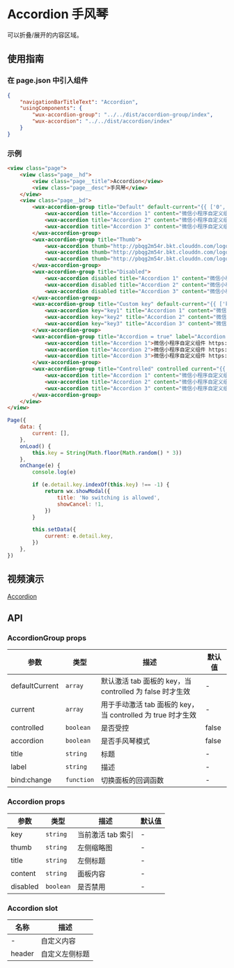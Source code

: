 # Accordion 手风琴

可以折叠/展开的内容区域。

## 使用指南

### 在 page.json 中引入组件

```json
{
    "navigationBarTitleText": "Accordion",
    "usingComponents": {
        "wux-accordion-group": "../../dist/accordion-group/index",
        "wux-accordion": "../../dist/accordion/index"
    }
}
```

### 示例

```html
<view class="page">
    <view class="page__hd">
        <view class="page__title">Accordion</view>
        <view class="page__desc">手风琴</view>
    </view>
    <view class="page__bd">
        <wux-accordion-group title="Default" default-current="{{ ['0', '1'] }}">
            <wux-accordion title="Accordion 1" content="微信小程序自定义组件 https://github.com/wux-weapp/wux-weapp"></wux-accordion>
            <wux-accordion title="Accordion 2" content="微信小程序自定义组件 https://github.com/wux-weapp/wux-weapp"></wux-accordion>
            <wux-accordion title="Accordion 3" content="微信小程序自定义组件 https://github.com/wux-weapp/wux-weapp"></wux-accordion>
        </wux-accordion-group>
        <wux-accordion-group title="Thumb">
            <wux-accordion thumb="http://pbqg2m54r.bkt.clouddn.com/logo.png" title="Accordion 1" content="微信小程序自定义组件 https://github.com/wux-weapp/wux-weapp"></wux-accordion>
            <wux-accordion thumb="http://pbqg2m54r.bkt.clouddn.com/logo.png" title="Accordion 2" content="微信小程序自定义组件 https://github.com/wux-weapp/wux-weapp"></wux-accordion>
            <wux-accordion thumb="http://pbqg2m54r.bkt.clouddn.com/logo.png" title="Accordion 3" content="微信小程序自定义组件 https://github.com/wux-weapp/wux-weapp"></wux-accordion>
        </wux-accordion-group>
        <wux-accordion-group title="Disabled">
            <wux-accordion disabled title="Accordion 1" content="微信小程序自定义组件 https://github.com/wux-weapp/wux-weapp"></wux-accordion>
            <wux-accordion disabled title="Accordion 2" content="微信小程序自定义组件 https://github.com/wux-weapp/wux-weapp"></wux-accordion>
            <wux-accordion disabled title="Accordion 3" content="微信小程序自定义组件 https://github.com/wux-weapp/wux-weapp"></wux-accordion>
        </wux-accordion-group>
        <wux-accordion-group title="Custom key" default-current="{{ ['key2'] }}">
            <wux-accordion key="key1" title="Accordion 1" content="微信小程序自定义组件 https://github.com/wux-weapp/wux-weapp"></wux-accordion>
            <wux-accordion key="key2" title="Accordion 2" content="微信小程序自定义组件 https://github.com/wux-weapp/wux-weapp"></wux-accordion>
            <wux-accordion key="key3" title="Accordion 3" content="微信小程序自定义组件 https://github.com/wux-weapp/wux-weapp"></wux-accordion>
        </wux-accordion-group>
        <wux-accordion-group title="Accordion = true" label="Accordion model" accordion default-current="{{ ['0'] }}">
            <wux-accordion title="Accordion 1">微信小程序自定义组件 https://github.com/wux-weapp/wux-weapp</wux-accordion>
            <wux-accordion title="Accordion 2">微信小程序自定义组件 https://github.com/wux-weapp/wux-weapp</wux-accordion>
            <wux-accordion title="Accordion 3">微信小程序自定义组件 https://github.com/wux-weapp/wux-weapp</wux-accordion>
        </wux-accordion-group>
        <wux-accordion-group title="Controlled" controlled current="{{ current }}" bind:change="onChange">
            <wux-accordion title="Accordion 1" content="微信小程序自定义组件 https://github.com/wux-weapp/wux-weapp"></wux-accordion>
            <wux-accordion title="Accordion 2" content="微信小程序自定义组件 https://github.com/wux-weapp/wux-weapp"></wux-accordion>
            <wux-accordion title="Accordion 3" content="微信小程序自定义组件 https://github.com/wux-weapp/wux-weapp"></wux-accordion>
        </wux-accordion-group>
    </view>
</view>
```

```js
Page({
    data: {
        current: [],
    },
    onLoad() {
        this.key = String(Math.floor(Math.random() * 3))
    },
    onChange(e) {
        console.log(e)

        if (e.detail.key.indexOf(this.key) !== -1) {
            return wx.showModal({
                title: 'No switching is allowed',
                showCancel: !1,
            })
        }

        this.setData({
            current: e.detail.key,
        })
    },
})
```

## 视频演示

[Accordion](./_media/accordion.mp4 ':include :type=iframe width=375px height=667px')

## API

### AccordionGroup props

| 参数 | 类型 | 描述 | 默认值 |
| --- | --- | --- | --- |
| defaultCurrent | <code>array</code> | 默认激活 tab 面板的 key，当 controlled 为 false 时才生效 | - |
| current | <code>array</code> | 用于手动激活 tab 面板的 key，当 controlled 为 true 时才生效 | - |
| controlled | <code>boolean</code> | 是否受控 | false |
| accordion | <code>boolean</code> | 是否手风琴模式 | false |
| title | <code>string</code> | 标题 | - |
| label | <code>string</code> | 描述 | - |
| bind:change | <code>function</code> | 切换面板的回调函数 | - |

### Accordion props

| 参数 | 类型 | 描述 | 默认值 |
| --- | --- | --- | --- |
| key | <code>string</code> | 当前激活 tab 索引 | - |
| thumb | <code>string</code> | 左侧缩略图 | - |
| title | <code>string</code> | 左侧标题 | - |
| content | <code>string</code> | 面板内容 | - |
| disabled | <code>boolean</code> | 是否禁用 | - |

### Accordion slot

| 名称 | 描述 |
| --- | --- |
| - | 自定义内容 |
| header | 自定义左侧标题 |